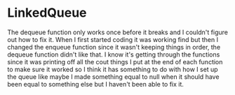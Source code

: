 # LinkedQueue

The dequeue function only works once before it breaks and I couldn't figure out how to fix it. When I first started coding it was working find but then I changed the enqueue function since it wasn't keeping things in order, the dequeue function didn't like that. I know it's getting through the functions since it was printing off all the cout things I put at the end of each function to make sure it worked so I think it has something to do with how I set up the queue like maybe I made something equal to null when it should have been equal to something else but I haven't been able to fix it.
